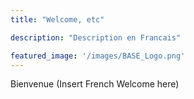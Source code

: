 ```yaml
---
title: "Welcome, etc"

description: "Description en Francais"

featured_image: '/images/BASE_Logo.png'
---
```

Bienvenue (Insert French Welcome here)